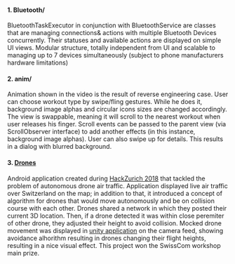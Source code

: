 
#### 1. Bluetooth/

BluetoothTaskExecutor in conjunction with BluetoothService are classes that are managing connections& actions with multiple Bluetooth Devices concurrently. Their statuses and available actions are displayed on simple UI views. Modular structure, totally independent from UI and scalable to managing up to 7 devices simultaneously (subject to phone manufacturers hardware limitations)


#### 2. anim/
Animation shown in the video is the result of reverse engineering case. User can choose workout type by swipe/fling gestures. While he does it, background image alphas and circular icons sizes are changed accordingly. 
The view is swappable, meaning it will scroll to the nearest workout when user releases his finger. Scroll events can be passed to the parent view (via ScrollObserver interface) to add another effects (in this instance, background image alphas). User can also swipe up for details. This results in a dialog with blurred background.

#### 3. [Drones](https://github.com/JanPawlov/GameOfDronesApp "Game Of Drones")

Android application created during [HackZurich 2018](https://digitalfestival.ch/en/HACK/) that tackled the problem of autonomous drone air traffic. Application displayed live air traffic over Switzerland on the map; in addition to that, it introduced a concept of algorithm for drones that would move autonomously and be on collision course with each other. Drones shared a network in which they posted their current 3D location. Then, if a drone detected it was within close peremiter of other drone, they adjusted their height to avoid collision. Mocked drone movement was displayed in [unity application](https://github.com/psykulsk/GameOfDrones_unity) on the camera feed, showing avoidance alhorithm resulting in drones changing their flight heights, resulting in a nice visual effect.  This project won the SwissCom workshop main prize.

